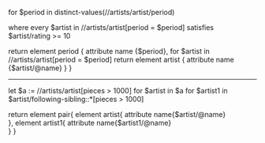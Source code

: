 for $period in distinct-values(//artists/artist/period)

where every $artist in //artists/artist[period = $period] satisfies $artist/rating >= 10

return
  element period {
    attribute name {$period},
    for $artist in //artists/artist[period = $period]
    return
      element artist {
        attribute name {$artist/@name}
      }
  }



--------------------------------------------------------------------------------
let $a := //artists/artist[pieces > 1000]
for $artist in $a
	for $artist1 in $artist/following-sibling::*[pieces > 1000]

return element pair{
	element artist{
    	attribute name{$artist/@name}  
    },
    element artist1{
    	attribute name{$artist1/@name}  
    }
}
